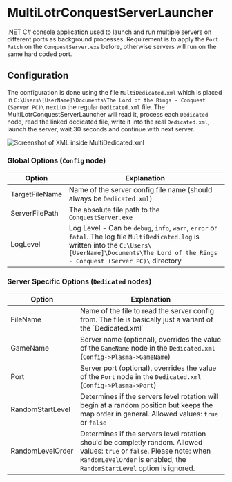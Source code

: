 # MultiLotrConquestServerLauncher

.NET C# console application used to launch and run multiple servers on different ports as background processes. Requirement is to apply the `Port Patch` on the `ConquestServer.exe` before, otherwise servers will run on the same hard coded port.

## Configuration

The configuration is done using the file `MultiDedicated.xml` which is placed in `C:\Users\[UserName]\Documents\The Lord of the Rings - Conquest (Server PC)\` next to the regular `Dedicated.xml` file.
The MultiLotrConquestServerLauncher will read it, process each `Dedicated` node, read the linked dedicated file, write it into the real `Dedicated.xml`, launch the server, wait 30 seconds and continue with next server.

![Screenshot of XML inside MultiDedicated.xml](https://i.imgur.com/2v06IGQ.png "MultiDedicated.xml")

### Global Options (`Config` node)

|Option|Explanation|
|------|-----------|
|TargetFileName|Name of the server config file name (should always be `Dedicated.xml`)|
|ServerFilePath|The absolute file path to the `ConquestServer.exe`|
|LogLevel|Log Level - Can be `debug`, `info`, `warn`, `error` or `fatal`. The log file `MultiDedicated.log` is written into the `C:\Users\[UserName]\Documents\The Lord of the Rings - Conquest (Server PC)\` directory|

### Server Specific Options (`Dedicated` nodes)

|Option|Explanation|
|------|-----------|
|FileName|Name of the file to read the server config from. The file is basically just a variant of the ´Dedicated.xml`|
|GameName|Server name (optional), overrides the value of the `GameName` node in the `Dedicated.xml` (`Config->Plasma->GameName`)|
|Port|Server port (optional), overrides the value of the `Port` node in the `Dedicated.xml` (`Config->Plasma->Port`)|
|RandomStartLevel|Determines if the servers level rotation will begin at a random position but keeps the map order in general. Allowed values: `true` or `false`|
|RandomLevelOrder|Determines if the servers level rotation should be completly random. Allowed values: `true` or `false`. Please note: when `RandomLevelOrder` is enabled, the `RandomStartLevel` option is ignored.|